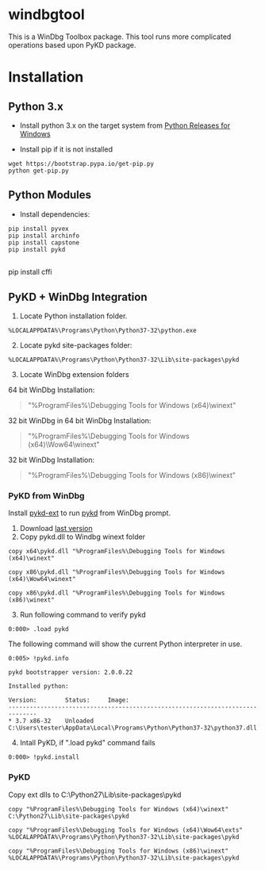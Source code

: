 # windbgtool

This is a WinDbg Toolbox package. This tool runs more complicated operations based upon PyKD package.

# Installation
## Python 3.x

* Install python 3.x on the target system from [Python Releases for Windows](https://www.python.org/downloads/windows/)

* Install pip if it is not installed

```
wget https://bootstrap.pypa.io/get-pip.py
python get-pip.py
```

## Python Modules
* Install dependencies:

```
pip install pyvex
pip install archinfo
pip install capstone
pip install pykd
```

##
pip install cffi


## PyKD + WinDbg Integration

1. Locate Python installation folder.

```
%LOCALAPPDATA%\Programs\Python\Python37-32\python.exe
```

2. Locate pykd site-packages folder:

```
%LOCALAPPDATA%\Programs\Python\Python37-32\Lib\site-packages\pykd
```

3. Locate WinDbg extension folders

64 bit WinDbg Installation:
> "%ProgramFiles%\Debugging Tools for Windows (x64)\winext"

32 bit WinDbg in 64 bit WinDbg Installation:
> "%ProgramFiles%\Debugging Tools for Windows (x64)\Wow64\winext"

32 bit WinDbg Installation:
> "%ProgramFiles%\Debugging Tools for Windows (x86)\winext"

### PyKD from WinDbg

Install [pykd-ext](https://githomelab.ru/pykd/pykd-ext) to run [pykd](https://githomelab.ru/pykd/pykd) from WinDbg prompt.

1. Download [last version](https://githomelab.ru/pykd/pykd-ext/wikis/Downloads)   
2. Copy pykd.dll to Windbg winext folder

```
copy x64\pykd.dll "%ProgramFiles%\Debugging Tools for Windows (x64)\winext"
```

```
copy x86\pykd.dll "%ProgramFiles%\Debugging Tools for Windows (x64)\Wow64\winext"
```

```
copy x86\pykd.dll "%ProgramFiles%\Debugging Tools for Windows (x86)\winext"
```

3. Run following command to verify pykd

```
0:000> .load pykd
```

The following command will show the current Python interpreter in use.

```
0:005> !pykd.info

pykd bootstrapper version: 2.0.0.22

Installed python:

Version:        Status:     Image:
------------------------------------------------------------------------------
* 3.7 x86-32    Unloaded    C:\Users\tester\AppData\Local\Programs\Python\Python37-32\python37.dll
```

4. Intall PyKD, if ".load pykd" command fails

```
0:000> !pykd.install
```

### PyKD

Copy ext dlls to C:\Python27\Lib\site-packages\pykd

```
copy "%ProgramFiles%\Debugging Tools for Windows (x64)\winext" C:\Python27\Lib\site-packages\pykd
```

```
copy "%ProgramFiles%\Debugging Tools for Windows (x64)\Wow64\exts" %LOCALAPPDATA%\Programs\Python\Python37-32\Lib\site-packages\pykd
```


```
copy "%ProgramFiles%\Debugging Tools for Windows (x86)\winext" %LOCALAPPDATA%\Programs\Python\Python37-32\Lib\site-packages\pykd
```

